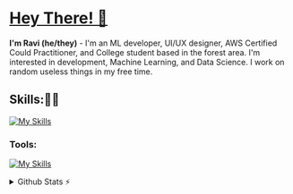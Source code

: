 # [Hey There! 👋](https://ravithemore.netlify.app/)
**I'm Ravi (he/they)** - I'm an ML developer, UI/UX designer, AWS Certified Could Practitioner, and College student based in the forest area. I'm interested in development, Machine Learning, and Data Science. I work on random useless things in my free time. 

## Skills:🤹‍♂️
[![My Skills](https://skillicons.dev/icons?i=java,html,css,js,aws,mysql,py)](https://skillicons.dev)
### Tools:
[![My Skills](https://skillicons.dev/icons?i=figma,eclipse,idea,netlify,stackoverflow,vercel,vscode)](https://skillicons.dev)



<!--[![SkillIcons](https://skillicons.dev/icons?i=js,ts,html,css,nodejs,py,tailwind,vue,nuxt,mongodb,prisma,docker,figma)](https://skillicons.dev)<br/>
[^ These icons are one of my projects!](https://github.com/tandpfun/skill-icons)

<!--![status](https://nocache.advaith.workers.dev?url=https://img.shields.io/endpoint?url=https://dev.discordprofiles.me/api/badge/status/276544649148235776?simple=true)
![playing](https://nocache.advaith.workers.dev?url=https://img.shields.io/endpoint?url=https://dev.discordprofiles.me/api/badge/playing/276544649148235776)
![vscode](https://nocache.advaith.workers.dev?url=https://img.shields.io/endpoint?url=https://dev.discordprofiles.me/api/badge/vscode/276544649148235776)
<!--[![spotify](https://nocache.advaith.workers.dev?url=https://img.shields.io/endpoint?url=https://dev.discordprofiles.me/api/badge/spotify/276544649148235776)](https://dev.discordprofiles.me/openspotify/276544649148235776)--> 

<details>
  <summary>Github Stats ⚡</summary>
  
  <a href="#">![Github stats](https://github-readme-stats.vercel.app/api?username=ravithemore&theme=blueberry&count_private=true&hide_border=true&line_height=20)</a>
  <a href="#">![Top Langs](https://github-readme-stats.vercel.app/api/top-langs/?username=ravithemore&layout=compact&theme=blueberry&count_private=true&hide_border=true)</a>
</details>
